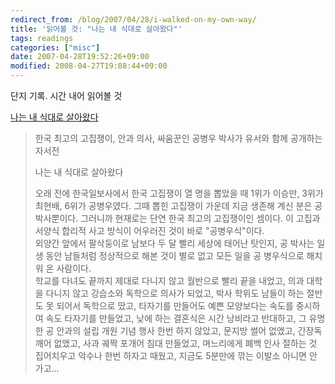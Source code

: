 ```yaml
---
redirect_from: /blog/2007/04/28/i-walked-on-my-own-way/
title: '읽어볼 것: "나는 내 식대로 살아왔다"'
tags: readings
categories: ["misc"]
date: 2007-04-28T19:52:26+09:00
modified: 2008-04-27T19:08:44+09:00
---
```

단지 기록. 시간 내어 읽어볼 것

[나는 내 식대로 살아왔다](http://sebul.com.ne.kr/myway/0.html)   

> 한국 최고의 고집쟁이, 안과 의사, 싸움꾼인 공병우 박사가 유서와 함께
> 공개하는 자서전  
>   
> 나는 내 식대로 살아왔다  
>   
> 오래 전에 한국일보사에서 한국 고집쟁이 열 명을 뽑았을 때 1위가 이승만,
> 3위가 최현배, 6위가 공병우였다. 그때 뽑힌 고집쟁이 가운데 지금 생존해
> 계신 분은 공 박사뿐이다. 그러니까 현재로는 단연 한국 최고의 고집쟁이인
> 셈이다. 이 고집과 서양식 합리적 사고 방식이 어우러진 것이 바로
> "공병우식"이다.  
> 외양간 앞에서 팔삭둥이로 남보다 두 달 빨리 세상에 태어난 탓인지, 공
> 박사는 일생 동안 남들처럼 정상적으로 해본 것이 별로 없고 모든 일을 공
> 병우식으로 해치워 온 사람이다.  
> 학교를 다녀도 끝까지 제대로 다니지 않고 월반으로 빨리 끝을 내었고,
> 의과 대학을 다니지 않고 강습소와 독학으로 의사가 되었고, 박사 학위도
> 남들이 하는 절반도 못 되어서 독학으로 땄고, 타자기를 만들어도 예쁜
> 모양보다는 속도를 중시하여 속도 타자기를 만들었고, 낮에 하는 결혼식은
> 시간 낭비라고 반대하고, 그 유명한 공 안과의 설립 개원 기념 행사 한번
> 하지 않았고, 문지방 썰어 없앴고, 간장독 깨어 없앴고, 사과 궤짝 포개어
> 침대 만들었고, 며느리에게 폐백 인사 절하는 것 집어치우고 악수나 한번
> 하자고 때웠고, 지금도 5분만에 깎는 이발소 아니면 안 가고...
